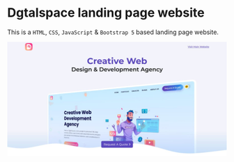 # Dgtalspace landing page website

This is a `HTML`, `CSS`, `JavaScript` & `Bootstrap 5` based landing page website.


[![Dgtalspace landing page website](./assets/images/og/og-image.jpg?raw=true "Dgtalspace landing page website")](https://dgtalspace-landing-page.netlify.app/)